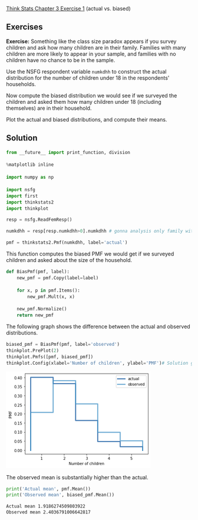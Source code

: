 [Think Stats Chapter 3 Exercise 1](http://greenteapress.com/thinkstats2/html/thinkstats2004.html#toc31) (actual vs. biased)

## Exercises

**Exercise:** Something like the class size paradox appears if you survey children and ask how many children are in their family. Families with many children are more likely to appear in your sample, and families with no children have no chance to be in the sample.

Use the NSFG respondent variable `numkdhh` to construct the actual distribution for the number of children under 18 in the respondents' households.

Now compute the biased distribution we would see if we surveyed the children and asked them how many children under 18 (including themselves) are in their household.

Plot the actual and biased distributions, and compute their means.

## Solution


```python
from __future__ import print_function, division

%matplotlib inline

import numpy as np

import nsfg
import first
import thinkstats2
import thinkplot
```


```python
resp = nsfg.ReadFemResp()
```


```python
numkdhh = resp[resp.numkdhh>0].numkdhh # gonna analysis only family with kids
```


```python
pmf = thinkstats2.Pmf(numkdhh, label='actual')
```

This function computes the biased PMF we would get if we surveyed children and asked about the size of the household.


```python
def BiasPmf(pmf, label):
    new_pmf = pmf.Copy(label=label)

    for x, p in pmf.Items():
        new_pmf.Mult(x, x)
        
    new_pmf.Normalize()
    return new_pmf
```

The following graph shows the difference between the actual and observed distributions.


```python
biased_pmf = BiasPmf(pmf, label='observed')
thinkplot.PrePlot(2)
thinkplot.Pmfs([pmf, biased_pmf])
thinkplot.Config(xlabel='Number of children', ylabel='PMF')# Solution goes here
```


    
![png](output_10_0.png)
    


The observed mean is substantially higher than the actual.


```python
print('Actual mean', pmf.Mean())
print('Observed mean', biased_pmf.Mean())
```

    Actual mean 1.9186274509803922
    Observed mean 2.4036791006642817
